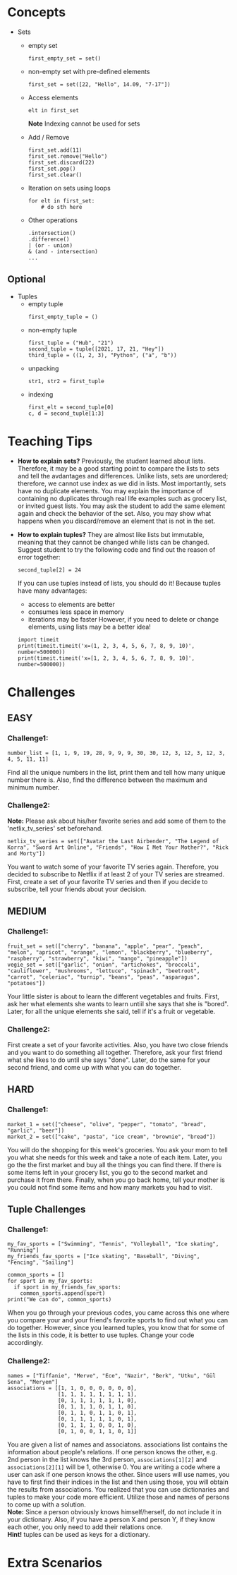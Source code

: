 # Concepts

- Sets

  - empty set
    ```
    first_empty_set = set()
    ```
  - non-empty set with pre-defined elements
    ```
    first_set = set([22, "Hello", 14.09, "7-17"])
    ```
  - Access elements
    ```
    elt in first_set
    ```
    **Note** Indexing cannot be used for sets
  - Add / Remove
    ```
    first_set.add(11)
    first_set.remove("Hello")
    first_set.discard(22)
    first_set.pop()
    first_set.clear()
    ```
  - Iteration on sets using loops

    ```
    for elt in first_set:
        # do sth here
    ```

  - Other operations
    ```
    .intersection()
    .difference()
    | (or - union)
    & (and - intersection)
    ...
    ```

## Optional

- Tuples
  - empty tuple
    ```
    first_empty_tuple = ()
    ```
  - non-empty tuple
    ```
    first_tuple = ("Hub", "21")
    second_tuple = tuple([2021, 17, 21, "Hey"])
    third_tuple = ((1, 2, 3), "Python", ("a", "b"))
    ```
  - unpacking
    ```
    str1, str2 = first_tuple
    ```
  - indexing
    ```
    first_elt = second_tuple[0]
    c, d = second_tuple[1:3]
    ```

# Teaching Tips

- **How to explain sets?**
  Previously, the student learned about lists. Therefore, it may be a good starting point to compare the lists to sets and tell the avdantages and differences. Unlike lists, sets are unordered; therefore, we cannot use index as we did in lists. Most importantly, sets have no duplicate elements. You may explain the importance of containing no duplicates through real life examples such as grocery list, or invited guest lists.
  You may ask the student to add the same element again and check the behavior of the set. Also, you may show what happens when you discard/remove an element that is not in the set.

- **How to explain tuples?**
  They are almost like lists but immutable, meaning that they cannot be changed while lists can be changed. Suggest student to try the following code and find out the reason of error together:
  ```
  second_tuple[2] = 24
  ```
  If you can use tuples instead of lists, you should do it! Because tuples have many advantages:
  - access to elements are better
  - consumes less space in memory
  - iterations may be faster
    However, if you need to delete or change elements, using lists may be a better idea!
  ```
  import timeit
  print(timeit.timeit('x=(1, 2, 3, 4, 5, 6, 7, 8, 9, 10)', number=500000))
  print(timeit.timeit('x=[1, 2, 3, 4, 5, 6, 7, 8, 9, 10]', number=500000))
  ```

# Challenges

## EASY

### Challenge1:

```
number_list = [1, 1, 9, 19, 28, 9, 9, 9, 30, 30, 12, 3, 12, 3, 12, 3, 4, 5, 11, 11]
```

Find all the unique numbers in the list, print them and tell how many unique number there is.
Also, find the difference between the maximum and minimum number.

### Challenge2:

**Note:** Please ask about his/her favorite series and add some of them to the 'netlix_tv_series' set beforehand.

```
netlix_tv_series = set(["Avatar the Last Airbender", "The Legend of Korra", "Sword Art Online", "Friends", "How I Met Your Mother?", "Rick and Morty"])
```

You want to watch some of your favorite TV series again. Therefore, you decided to subscribe to Netflix if at least 2 of your TV series are streamed. First, create a set of your favorite TV series and then if you decide to subscribe, tell your friends about your decision.

## MEDIUM

### Challenge1:

```
fruit_set = set(["cherry", "banana", "apple", "pear", "peach", "melon", "apricot", "orange", "lemon", "blackberry", "blueberry", "raspberry", "strawberry", "kiwi", "mango", "pineapple"])
vegie_set = set(["garlic", "onion", "artichokes", "broccoli", "cauliflower", "mushrooms", "lettuce", "spinach", "beetroot", "carrot", "celeriac", "turnip", "beans", "peas", "asparagus", "potatoes"])
```

Your little sister is about to learn the different vegetables and fruits. First, ask her what elements she wants to learn untiil she says that she is "bored". Later, for all the unique elements she said, tell if it's a fruit or vegetable.

### Challenge2:

First create a set of your favorite activities. Also, you have two close friends and you want to do something all together. Therefore, ask your first friend what she likes to do until she says "done". Later, do the same for your second friend, and come up with what you can do together.

## HARD

### Challenge1:

```
market_1 = set(["cheese", "olive", "pepper", "tomato", "bread", "garlic", "beer"])
market_2 = set(["cake", "pasta", "ice cream", "brownie", "bread"])
```

You will do the shopping for this week's groceries. You ask your mom to tell you what she needs for this week and take a note of each item. Later, you go the the first market and buy all the things you can find there. If there is some items left in your grocery list, you go to the second market and purchase it from there. Finally, when you go back home, tell your mother is you could not find some items and how many markets you had to visit.

## Tuple Challenges

### Challenge1:

```
my_fav_sports = ["Swimming", "Tennis", "Volleyball", "Ice skating", "Running"]
my_friends_fav_sports = ["Ice skating", "Baseball", "Diving", "Fencing", "Sailing"]

common_sports = []
for sport in my_fav_sports:
  if sport in my_friends_fav_sports:
    common_sports.append(sport)
print("We can do", common_sports)
```

When you go through your previous codes, you came across this one where you compare your and your friend's favorite sports to find out what you can do together. However, since you learned tuples, you know that for some of the lists in this code, it is better to use tuples. Change your code accordingly.

### Challenge2:

```
names = ["Tiffanie", "Merve", "Ece", "Nazir", "Berk", "Utku", "Gül Sena", "Meryem"]
associations = [[1, 1, 0, 0, 0, 0, 0, 0],
                [1, 1, 1, 1, 1, 1, 1, 1],
                [0, 1, 1, 1, 1, 1, 1, 0],
                [0, 1, 1, 1, 0, 1, 1, 0],
                [0, 1, 1, 0, 1, 1, 0, 1],
                [0, 1, 1, 1, 1, 1, 0, 1],
                [0, 1, 1, 1, 0, 0, 1, 0],
                [0, 1, 0, 0, 1, 1, 0, 1]]
```

You are given a list of names and associatons. associations list contains the information about people's relations. If one person knows the other, e.g. 2nd person in the list knows the 3rd person, `associations[1][2]` and `associations[2][1]` will be 1, otherwise 0. You are writing a code where a user can ask if one person knows the other. Since users will use names, you have to first find their indices in the list and then using those, you will obtain the results from associations. You realized that you can use dictionaries and tuples to make your code more efficient. Utilize those and names of persons to come up with a solution.  
**Note:** Since a person obviously knows himself/herself, do not include it in your dictionary. Also, if you have a person X and person Y, if they know each other, you only need to add their relations once.  
**Hint!** tuples can be used as keys for a dictionary.

# Extra Scenarios
